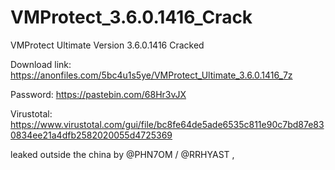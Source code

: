 # VMProtect_3.6.0.1416_Crack

VMProtect Ultimate Version 3.6.0.1416 Cracked

Download link: https://anonfiles.com/5bc4u1s5ye/VMProtect_Ultimate_3.6.0.1416_7z

Password: https://pastebin.com/68Hr3vJX

Virustotal: https://www.virustotal.com/gui/file/bc8fe64de5ade6535c811e90c7bd87e830834ee21a4dfb2582020055d4725369

leaked outside the china by @PHN7OM / @RRHYAST ,
